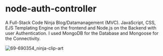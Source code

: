 # node-auth-controller
A Full-Stack Code Ninja Blog/Datamanagement (MVC). JavaScript, CSS, EJS Templating Engine on the frontend and Node.js on the Backend with user Authentication. I used MongoDB for the Database and Mongoose for the Connectivity.


![69-690354_ninja-clip-art](https://user-images.githubusercontent.com/68233867/183986614-1676c78e-0267-43df-b632-9b0b81b2de4a.png)
